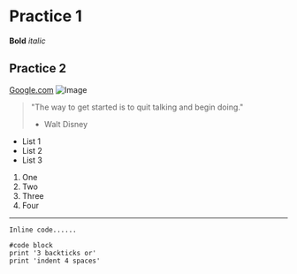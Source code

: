 # Practice 1
**Bold** *italic*
## Practice 2
[Google.com](https://www.google.com/)
![Image](https://media.cntraveler.com/photos/60596b398f4452dac88c59f8/16:9/w_3999,h_2249,c_limit/MtFuji-GettyImages-959111140.jpg)
> "The way to get started is to quit talking and begin doing." 
> - Walt Disney
* List 1
* List 2
* List 3
1. One
2. Two
3. Three
4. Four
---
`Inline code......`
```
#code block
print '3 backticks or'
print 'indent 4 spaces'
```
